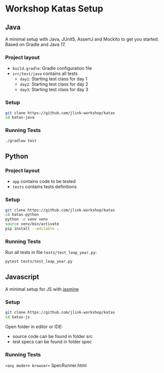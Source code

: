 # Workshop Katas Setup

## Java

A minimal setup with Java, JUnit5, AssertJ and Mockito to get you started.
Based on Gradle and Java 17.

### Project layout

- `build.gradle`: Gradle configuration file
- `src/test/java` contains all tests
  - `day1`: Starting test class for day 1
  - `day2`: Starting test class for day 2
  - `day3`: Starting test class for day 3

### Setup

```bash
git clone https://github.com/jlink-workshop/katas
cd katas-java
```

### Running Tests

```bash
./gradlew test
```

## Python

### Project layout

- `app` contains code to be tested
- `tests` contains tests definitions

### Setup

```bash
git clone https://github.com/jlink-workshop/katas
cd katas-python
python -m venv venv
source venv/bin/activate
pip install --editable .
```

### Running Tests

Run all tests in file `tests/test_leap_year.py`:

```bash
pytest tests/test_leap_year.py
```

## Javascript

A minimal setup for JS with [jasmine](http://jasmine.github.io/)

### Setup

```bash
git clone https://github.com/jlink-workshop/katas
cd katas-js
```

Open folder in editor or IDE:
- source code can be found in folder src
- test specs can be found in folder spec

### Running Tests

`<any modern browser>` SpecRunner.html
